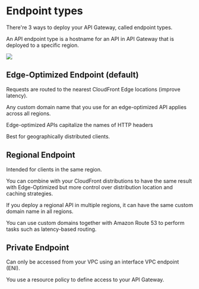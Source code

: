 # Endpoint types

There're 3 ways to deploy your API Gateway, called endpoint types.

An API endpoint type is a hostname for an API in API Gateway that is deployed to a specific region.

![](https://digitalcloud.training/wp-content/uploads/2022/01/amazon-api-gateway-endpoint-types.jpeg)


## Edge-Optimized Endpoint (default)

Requests are routed to the nearest CloudFront Edge locations (improve latency).

Any custom domain name that you use for an edge-optimized API applies across all regions.

Edge-optimized APIs capitalize the names of HTTP headers

Best for geographically distributed clients.


## Regional Endpoint

Intended for clients in the same region.

You can combine with your CloudFront distributions to have the same result with Edge-Optimized but more control over distribution location and caching strategies.

If you deploy a regional API in multiple regions, it can have the same custom domain name in all regions.

You can use custom domains together with Amazon Route 53 to perform tasks such as latency-based routing.


## Private Endpoint

Can only be accessed from your VPC using an interface VPC endpoint (ENI).

You use a resource policy to define access to your API Gateway.